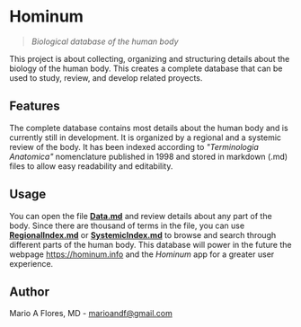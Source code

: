 # Hominum
>*Biological database of the human body*

This project is about collecting, organizing and structuring details about the biology of the human body. This creates a complete database that can be used to study, review, and develop related proyects.

## Features

The complete database contains most details about the human body and is currently still in development. It is organized by a regional and a systemic review of the body. It has been indexed according to *"Terminologia Anatomica"* nomenclature published in 1998 and stored in markdown (.md) files to allow easy readability and editability.

## Usage

You can open the file [**Data.md**](./Data.md) and review details about any part of the body. Since there are thousand of terms in the file, you can use [**RegionalIndex.md**](./RegionalIndex.md) or [**SystemicIndex.md**](./SystemicIndex.md) to browse and search through different parts of the human body. This database will power in the future the webpage https://hominum.info and the *Hominum* app for a greater user experience.

## Author

Mario A Flores, MD - marioandf@gmail.com


